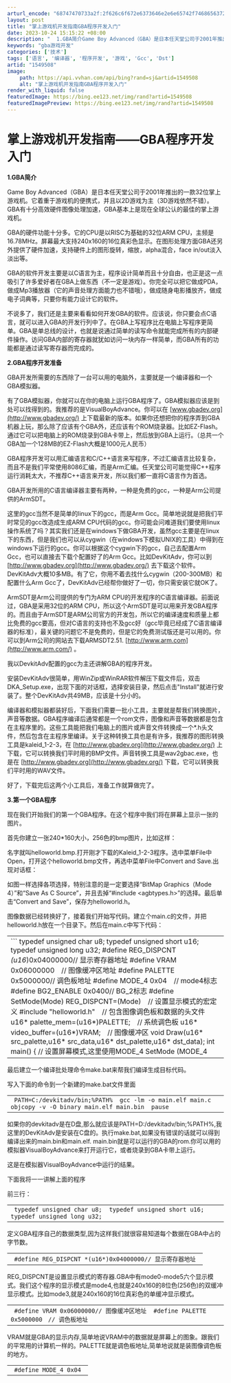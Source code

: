 ```yaml
---
arturl_encode: "68747470733a2f:2f626c6f672e6373646e2e6e65742f7468656372617a79626f:792f61727469636c652f64657461696c732f31353439353038"
layout: post
title: "掌上游戏机开发指南GBA程序开发入门"
date: 2023-10-24 15:15:22 +08:00
description: "  1.GBA简介Game Boy Advanced（GBA）是日本任天堂公司于2001年推出的一款"
keywords: "gba游戏开发"
categories: ['技术']
tags: ['语言', '编译器', '程序开发', '游戏', 'Gcc', 'Dst']
artid: "1549508"
image:
    path: https://api.vvhan.com/api/bing?rand=sj&artid=1549508
    alt: "掌上游戏机开发指南GBA程序开发入门"
render_with_liquid: false
featuredImage: https://bing.ee123.net/img/rand?artid=1549508
featuredImagePreview: https://bing.ee123.net/img/rand?artid=1549508
---
```


# 掌上游戏机开发指南——GBA程序开发入门

**1.GBA简介**
  
  
Game Boy Advanced（GBA）是日本任天堂公司于2001年推出的一款32位掌上游戏机。它着重于游戏机的便携式，并且以2D游戏为主（3D游戏依然不错）。GBA有十分高效硬件图像处理加速，GBA基本上是现在全球公认的最佳的掌上游戏机。
  
  
GBA的硬件功能十分多。它的CPU是以RISC为基础的32位ARM CPU，主频是16.78MHz。屏幕最大支持240x160的16位真彩色显示。在图形处理方面GBA还另外提供了硬件加速，支持硬件上的图形旋转，缩放，alpha混合，face in/out淡入淡出等。
  
  
GBA的软件开发主要是以C语言为主，程序设计简单而且十分自由，也正是这一点吸引了许多爱好者在GBA上做东西（不一定是游戏）。你完全可以把它做成PDA，做成Mp3播放器（它的声音处理方面能力也不错哦），做成随身电影播放齐，做成电子词典等，只要你有能力设计它的软件。
  
  
不说多了，我们还是主要来看看如何开发GBA的软件。应该说，你只要会点C语言，就可以进入GBA的开发行列中了。在GBA上写程序比在电脑上写程序更简单。GBA是单总线的设计，也就是说通过简单的读写命令就能完成所有的内部硬件操作。访问GBA内部的寄存器就犹如访问一块内存一样简单，而GBA所有的功能都是通过读写寄存器而完成的。
  
  
**2.GBA程序开发准备**
  
  
GBA开发所需要的东西除了一台可以用的电脑外，主要就是一个编译器和一个GBA模拟器。
  
  
有了GBA模拟器，你就可以在你的电脑上运行GBA程序了。GBA模拟器应该是到处可以找得到的。我推荐的是VisualBoyAdvance。你可以在
[www.gbadev.org](http://www.gbadev.org/)
上下载最新的版本。如果你还想把你的程序弄到GBA机器上玩，那么除了应该有个GBA外，还应该有个ROM烧录器。比如EZ-Flash。通过它可以把电脑上的ROM烧录到GBA卡带上，然后放到GBA上运行。（总共一个GBA加一个128MB的EZ-Flash大概是1000元人民币）
  
  
GBA程序开发可以用汇编语言和C/C++语言来写程序，不过汇编语言比较复杂，而且不是我们平常使用8086汇编，而是Arm汇编。任天堂公司可能觉得C++程序运行消耗太大，不推荐C++语言来开发，所以我们都一直将C语言作为首选。
  
  
GBA开发所用的C语言编译器主要有两种，一种是免费的gcc，一种是Arm公司提供的ArmSDT。
  
  
这里的gcc当然不是简单的linux下的gcc，而是Arm Gcc。简单地说就是把我们平时常见的gcc改造成生成ARM CPU代码的gcc。你可能会问难道我们要使用linux操作系统了吗？其实我们还是在windows下做GBA开发，虽然gcc主要是在linux下的东西，但是我们也可以从cygwin（在windows下模拟UNIX的工具）中得到在windows下运行的gcc。你可以根据这个cygwin下的gcc，自己去配置Arm Gcc，也可以直接去下载个配置好了的Arm Gcc。比如DevKitAdv，你可以到
[http://www.gbadev.org](http://www.gbadev.org/)
去下载这个软件。DevKitAdv大概10多MB。有了它，你用不着去找什么cygwin（200-300MB）和配置什么Arm Gcc了，DevKitAdv已经帮你做好了一切，你只需安装它就OK了。
  
  
ArmSDT是Arm公司提供的专门为ARM CPU的开发程序的C语言编译器。前面说过，GBA是采用32位的ARM CPU，所以这个ArmSDT是可以用来开发GBA程序的。而且由于ArmSDT是ARM公司官方的开发包，所以它的编译速度和质量上都比免费的gcc要高，但对C语言的支持也不及gcc好（gcc毕竟已经成了C语言编译器的标准），最关键的问题它不是免费的，但是它的免费测试版还是可以用的。你可以到Arm公司的网站去下载ARMSDT2.51.
[http://www.arm.com](http://www.arm.com/)
。
  
  
我以DevkitAdv配置的gcc为主还讲解GBA的程序开发。
  
  
安装DevKitAdv很简单，用WinZip或WinRAR软件解压下载文件后，双击DKA\_Setup.exe，出现下面的对话框，选择安装目录，然后点击"Install"就进行安装了。整个DevKitAdv共49MB，应该是十分小的。
  
  
编译器和模拟器都装好后，下面我们需要一批小工具，主要就是帮我们转换图片，声音等数据。GBA程序编译后通常都是一个rom文件，图像和声音等数据都是包含在主程序里的。这些工具能把我们电脑上的图片或声音文件转换成一个\*.h头文件，然后包含在主程序里编译。关于这种转换工具也是有许多，我推荐的图形转换工具是kaleid\_1-2-3，在
[http://www.gbadev.org](http://www.gbadev.org/)
上下载，它可以转换我们平时用的BMP文件。声音转换工具是wav2gbac.exe，也是在
[http://www.gbadev.org](http://www.gbadev.org/)
下载，它可以转换我们平时用的WAV文件。
  
  
好了，下载完后这两个小工具后，准备工作就算做完了。
  
  
**3.第一个GBA程序**
  
  
现在我们开始我们的第一个GBA程序。在这个程序中我们将在屏幕上显示一张的图片。
  
  
首先你建立一张240\*160大小，256色的bmp图片，比如这样：
  
  
名字就叫helloworld.bmp.打开刚才下载的Kaleid\_1-2-3程序。选中菜单File中Open，打开这个helloworld.bmp文件，再选中菜单File中Convert and Save.出现对话框：
  
  
如图一样选择各项选择，特别注意的是一定要选择“BitMap Graphics（Mode 4）”和“Save As C Source”，并且去掉“#include <agbtypes.h>”的选择。最后单击“Convert and Save”，保存为helloworld.h。
  
  
图像数据已经转换好了，接着我们开始写代码。建立个main.c的文件，并把helloworld.h放在一个目录下。然后在main.c中写下代码：

|  |
| --- |
| ```  typedef unsigned char u8;  typedef unsigned short u16;  typedef unsigned long u32;  #define REG_DISPCNT *(u16*)0x04000000// 显示寄存器地址  #define VRAM 0x06000000　// 图像缓冲区地址  #define PALETTE 0x5000000// 调色板地址  #define MODE_4 0x04　// mode4标志  #define BG2_ENABLE 0x0400// BG_2标志  #define SetMode(Mode) REG_DISPCNT=(Mode)　// 设置显示模式的宏定义  #include "helloworld.h"　// 包含图像调色板和数据的头文件  u16* palette_mem=(u16*)PALETTE;　// 系统调色板  u16* video_buffer=(u16*)VRAM;　// 图像缓冲区  void Draw(u16* src_palette,u16* src_data,u16* dst_palette,u16* dst_data);  int main()  {  // 设置屏幕模式,这里使用MODE_4  SetMode (MODE_4 | BG2_ENABLE);  // helloworld_pal和helloworld_gfx是在"helloworld.h"定义的调色板和图像数据数组名  Draw((u16*)helloworld_pal,(u16*)helloworld_gfx,palette_mem,video_buffer);  // 死循环  while(1)  { ;}  }  // MODE_4绘图函数  void Draw(u16* src_palette,u16* src_data,u16* dst_palette,u16* dst_data)  {  int loop,x,y;  // 写入目的调色板  for(loop = 0; loop < 256; loop++)  dst_palette[loop] = src_palette[loop];  // 写入图像缓冲区  for(x = 0; x < 120; x++)  for(y = 0; y < 160; y++)  dst_data[(y) *120 + (x)]=src_data[(y) *120 + (x)];  }  ``` |

最后建立一个编译批处理命令make.bat来帮我们编译生成目标代码。
  
  
写入下面的命令到一个新建的make.bat文件里面

|  |
| --- |
| ```  PATH=C:/devkitadv/bin;%PATH%  gcc -lm -o main.elf main.c  objcopy -v -O binary main.elf main.bin  pause  ``` |

如果你的devkitadv是在D盘,那么就应该是PATH=D:/devkitadv/bin;%PATH%,我这里的DevKitAdv是安装在C盘的。执行make.bat,如果没有错误的话就可以得到编译出来的main.bin和main.elf. main.bin就是可以运行的GBA的rom.你可以用的模拟器VisualBoyAdvance来打开运行它，或者烧录到GBA卡带上运行。
  
  
这是在模拟器VisualBoyAdvance中运行的结果。
  
  
下面我将一一讲解上面的程序
  
  
前三行：

|  |
| --- |
| ```  typedef unsigned char u8;  typedef unsigned short u16;  typedef unsigned long u32;  ``` |

定义GBA程序自己的数据类型,因为这样我们就很容易知道每个数据在GBA中占的字节数。

|  |
| --- |
| ```  #define REG_DISPCNT *(u16*)0x04000000// 显示寄存器地址  ``` |

REG\_DISPCNT是设置显示模式的寄存器.GBA中有mode0-mode5六个显示模式。我们这个程序的显示模式是mode4,也就是240x160的8位色(256色)的双缓冲显示模式。比如mode3,就是240x160的16位真彩色的单缓冲显示模式。

|  |
| --- |
| ```  #define VRAM 0x06000000// 图像缓冲区地址  #define PALETTE 0x5000000　// 调色板地址  ``` |

VRAM就是GBA的显示内存,简单地说VRAM中的数据就是屏幕上的图象。跟我们的平常用的计算机一样的。PALETTE就是调色板地址,简单地说就是装图像调色板的地方。

|  |
| --- |
| ```  #define MODE_4 0x04  ``` |